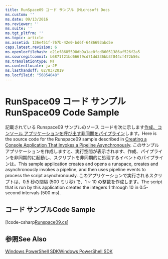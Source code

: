 ```yaml
---
title: RunSpace09 コード サンプル |Microsoft Docs
ms.custom: ''
ms.date: 09/13/2016
ms.reviewer: ''
ms.suite: ''
ms.tgt_pltfrm: ''
ms.topic: article
ms.assetid: 136e451f-767b-42e0-bd6f-6486693abd5e
caps.latest.revision: 6
ms.openlocfilehash: e21ef8685598db9a1ae0fcd86051386af526f2a5
ms.sourcegitcommit: b6871f21bd666f9cd71dd336bb3f844cf472b56c
ms.translationtype: MT
ms.contentlocale: ja-JP
ms.lasthandoff: 02/03/2019
ms.locfileid: "56854048"
---
```

# <a name="runspace09-code-sample"></a><span data-ttu-id="5d3e7-102">RunSpace09 コード サンプル</span><span class="sxs-lookup"><span data-stu-id="5d3e7-102">RunSpace09 Code Sample</span></span>

<span data-ttu-id="5d3e7-103">記載されている Runspace09 サンプルのソース コードを次に示します[作成、コンソール アプリケーションを呼び出す非同期をパイプライン](http://msdn.microsoft.com/en-us/198c1c94-2a06-457e-93ce-c0d910618e47)します。</span><span class="sxs-lookup"><span data-stu-id="5d3e7-103">Here is the source code for the Runspace09 sample described in [Creating a Console Application That Invokes a Pipeline Asynchronously](http://msdn.microsoft.com/en-us/198c1c94-2a06-457e-93ce-c0d910618e47).</span></span> <span data-ttu-id="5d3e7-104">このサンプル アプリケーションを作成しますと、実行空間が表示されます、作成、パイプラインを非同期的に起動し、スクリプトを非同期的に処理するイベントのパイプラインは。</span><span class="sxs-lookup"><span data-stu-id="5d3e7-104">This sample application creates and opens a runspace, creates and asynchronously invokes a pipeline, and then uses pipeline events to process the script asynchronously.</span></span> <span data-ttu-id="5d3e7-105">このアプリケーションで実行されるスクリプトは、0.5 秒の間隔 (500 ミリ秒) で、1 ~ 10 の整数を作成します。</span><span class="sxs-lookup"><span data-stu-id="5d3e7-105">The script that is run by this application creates the integers 1 through 10 in 0.5-second intervals (500 ms).</span></span>

## <a name="code-sample"></a><span data-ttu-id="5d3e7-106">コード サンプル</span><span class="sxs-lookup"><span data-stu-id="5d3e7-106">Code Sample</span></span>

[!code-csharp[Runspace09.cs](../../powershell-sdk-samples/SDK-2.0/csharp/Runspace09/Runspace09.cs#L11-L113 "Runspace09.cs")]

## <a name="see-also"></a><span data-ttu-id="5d3e7-107">参照</span><span class="sxs-lookup"><span data-stu-id="5d3e7-107">See Also</span></span>

[<span data-ttu-id="5d3e7-108">Windows PowerShell SDK</span><span class="sxs-lookup"><span data-stu-id="5d3e7-108">Windows PowerShell SDK</span></span>](../windows-powershell-reference.md)